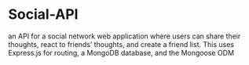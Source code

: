 # Social-API
an API for a social network web application where users can share their thoughts, react to friends’ thoughts, and create a friend list. This uses Express.js for routing, a MongoDB database, and the Mongoose ODM
